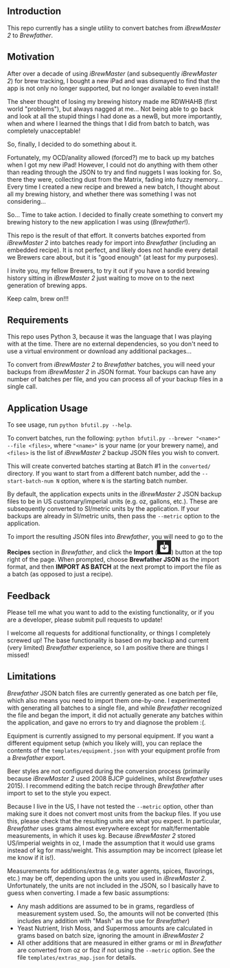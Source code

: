 ## Introduction
This repo currently has a single utility to convert batches from *iBrewMaster 2* to *Brewfather*.

## Motivation

After over a decade of using *iBrewMaster* (and subsequently *iBrewMaster 2*) for brew tracking, I bought a new iPad and was dismayed to find that the app is not only no longer supported, but no longer available to even install!  

The sheer thought of losing my brewing history made me RDWHAHB (first world "problems"), but always nagged at me...  Not being able to go back and look at all the stupid things I had done as a newB, but more importantly, when and where I learned the things that I did from batch to batch, was completely unacceptable!

So, finally, I decided to do something about it.  

Fortunately, my OCD/anality allowed (forced?) me to back up my batches when I got my new iPad!  However, I could not do anything with them other than reading through the JSON to try and find nuggets I was looking for.  So, there they were, collecting dust from the Matrix, fading into fuzzy memory...  Every time I created a new recipe and brewed a new batch, I thought about all my brewing history, and whether there was something I was not considering...

So... Time to take action.  I decided to finally create something to convert my brewing history to the new application I was using (*Brewfather*!).

This repo is the result of that effort.  It converts batches exported from *iBrewMaster 2* into batches ready for import into *Brewfather* (including an embedded recipe).  It is not perfect, and likely does not handle every detail we Brewers care about, but it is "good enough" (at least for my purposes).

I invite you, my fellow Brewers, to try it out if you have a sordid brewing history sitting in *iBrewMaster 2* just waiting to move on to the next generation of brewing apps.

Keep calm, brew on!!!

## Requirements
This repo uses Python 3, because it was the language that I was playing with at the time.  There are no external dependencies, so you don't need to use a virtual environment or download any additional packages...

To convert from *iBrewMaster 2* to *Brewfather* batches, you will need your backups from *iBrewMaster 2* in JSON format.  Your backups can have any number of batches per file, and you can process all of your backup files in a single call.

## Application Usage
To see usage, run `python bfutil.py --help`.

To convert batches, run the following: `python bfutil.py --brewer "<name>" --file <files>`, where `"<name>"` is your name (or your brewery name), and `<files>` is the list of *iBrewMaster 2* backup JSON files you wish to convert.

This will create converted batches starting at Batch #1 in the `converted/` directory.  If you want to start from a different batch number, add the `--start-batch-num N` option, where `N` is the starting batch number.

By default, the application expects units in the *iBrewMaster 2* JSON backup files to be in US customary/imperial units (e.g. oz, gallons, etc.).  These are subsequently converted to SI/metric units by the application.  If your backups are already in SI/metric units, then pass the `--metric` option to the application.

To import the resulting JSON files into *Brewfather*, you will need to go to the **Recipes** section in *Brewfather*, and click the **Import** (![Import](assets/import.png)) button at the top right of the page.  When prompted, choose **Brewfather JSON** as the import format, and then **IMPORT AS BATCH** at the next prompt to import the file as a batch (as opposed to just a recipe).

## Feedback

Please tell me what you want to add to the existing functionality, or if you are a developer, please submit pull requests to update!

I welcome all requests for additional functionality, or things I completely screwed up!  The base functionality is based on my backup and current (very limited) *Brewfather* experience, so I am positive there are things I missed!

## Limitations
*Brewfather* JSON batch files are currently generated as one batch per file, which also means you need to import them one-by-one.  I experimented with generating all batches to a single file, and while *Brewfather* recognized the file and began the import, it did not actually generate any batches within the application, and gave no errors to try and diagnose the problem :(.

Equipment is currently assigned to my personal equipment.  If you want a different equipment setup (which you likely will), you can replace the contents of the `templates/equipment.json` with your equipment profile from a *Brewfather* export.

Beer styles are not configured during the conversion process (primarily because *iBrewMaster 2* used 2008 BJCP guidelines, whilst *Brewfather* uses 2015).  I recommend editing the batch recipe through *Brewfather* after import to set to the style you expect.

Because I live in the US, I have not tested the `--metric` option, other than making sure it does not convert most units from the backup files.  If you use this, please check that the resulting units are what you expect.  In particular, *Brewfather* uses grams almost everywhere except for malt/fermentable measurements, in which it uses kg.  Because *iBrewMaster 2* stored US/imperial weights in oz, I made the assumption that it would use grams instead of kg for mass/weight.  This assumption may be incorrect (please let me know if it is!).

Measurements for additions/extras (e.g. water agents, spices, flavorings, etc.) may be off, depending upon the units you used in *iBrewMaster 2*.  Unfortunately, the units are not included in the JSON, so I basically have to guess when converting.  I made a few basic assumptions:
 - Any mash additions are assumed to be in grams, regardless of measurement system used.  So, the amounts will not be converted (this includes any addition with "Mash" as the use for *Brewfather*)
 - Yeast Nutrient, Irish Moss, and Supermoss amounts are calculated in grams based on batch size, ignoring the amount in *iBrewMaster 2*
 - All other additions that are measured in either grams or ml in *Brewfather* are converted from oz or floz if not using the `--metric` option.  See the file `templates/extras_map.json` for details. 